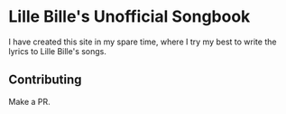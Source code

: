 # Lille Bille's Unofficial Songbook

I have created this site in my spare time, where I try my best to write the lyrics to Lille Bille's songs.

## Contributing

Make a PR.
